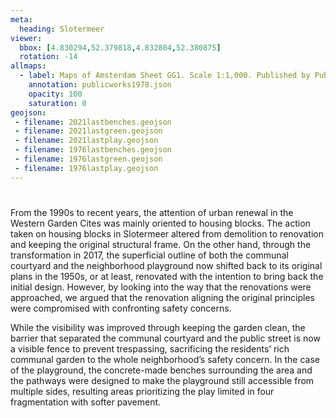 ```yaml
---
meta:
  heading: Slotermeer
viewer:
  bbox: [4.830294,52.379818,4.832804,52.380875]
  rotation: -14
allmaps:
  - label: Maps of Amsterdam Sheet GG1. Scale 1:1,000. Published by Public Works Department and its legal successors, 1979
    annotation: publicworks1978.json
    opacity: 100
    saturation: 0
geojson:
 - filename: 2021lastbenches.geojson
 - filename: 2021lastgreen.geojson
 - filename: 2021lastplay.geojson
 - filename: 1976lastbenches.geojson
 - filename: 1976lastgreen.geojson
 - filename: 1976lastplay.geojson
---
```

# 
From the 1990s to recent years, the attention of urban renewal in the Western Garden Cites was mainly oriented to housing blocks. The action taken on housing blocks in Slotermeer altered from demolition to renovation and keeping the original structural frame. On the other hand, through the transformation in 2017, the superficial outline of both the communal courtyard and the neighborhood playground now shifted back to its original plans in the 1950s, or at least, renovated with the intention to bring back the initial design. However, by looking into the way that the renovations were approached, we argued that the renovation aligning the original principles were compromised with confronting safety concerns. 

While the visibility was improved through keeping the garden clean, the barrier that separated the communal courtyard and the public street is now a visible fence to prevent trespassing, sacrificing the residents’ rich communal garden to the whole neighborhood’s safety concern. In the case of the playground, the concrete-made benches surrounding the area and the pathways were designed to make the playground still accessible from multiple sides, resulting areas prioritizing the play limited in four fragmentation with softer pavement.